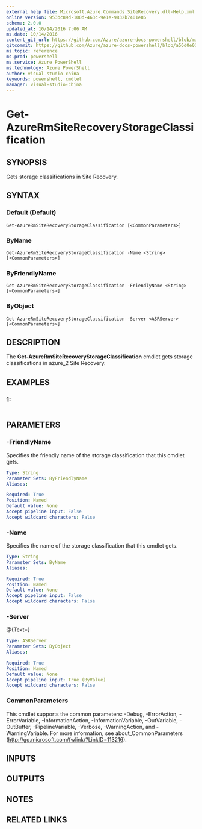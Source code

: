 ```yaml
---
external help file: Microsoft.Azure.Commands.SiteRecovery.dll-Help.xml
online version: 953bc89d-100d-463c-9e1e-9832b7401e86
schema: 2.0.0
updated_at: 10/14/2016 7:06 AM
ms.date: 10/14/2016
content_git_url: https://github.com/Azure/azure-docs-powershell/blob/master/azureps-cmdlets-docs/ResourceManager/AzureRM.SiteRecovery/v1.0/CmdletMDs/Get-AzureRmSiteRecoveryStorageClassification.md
gitcommit: https://github.com/Azure/azure-docs-powershell/blob/a56d0e01e65c2c33aa2af13dd29addc94ead6e88/azureps-cmdlets-docs/ResourceManager/AzureRM.SiteRecovery/v1.0/CmdletMDs/Get-AzureRmSiteRecoveryStorageClassification.md
ms.topic: reference
ms.prod: powershell
ms.service: Azure PowerShell
ms.technology: Azure PowerShell
author: visual-studio-china
keywords: powershell, cmdlet
manager: visual-studio-china
---
```


# Get-AzureRmSiteRecoveryStorageClassification

## SYNOPSIS
Gets storage classifications in Site Recovery.

## SYNTAX

### Default (Default)
```
Get-AzureRmSiteRecoveryStorageClassification [<CommonParameters>]
```

### ByName
```
Get-AzureRmSiteRecoveryStorageClassification -Name <String> [<CommonParameters>]
```

### ByFriendlyName
```
Get-AzureRmSiteRecoveryStorageClassification -FriendlyName <String> [<CommonParameters>]
```

### ByObject
```
Get-AzureRmSiteRecoveryStorageClassification -Server <ASRServer> [<CommonParameters>]
```

## DESCRIPTION
The **Get-AzureRmSiteRecoveryStorageClassification** cmdlet gets storage classifications in azure_2 Site Recovery.

## EXAMPLES

### 1:
```

```

## PARAMETERS

### -FriendlyName
Specifies the friendly name of the storage classification that this cmdlet gets.

```yaml
Type: String
Parameter Sets: ByFriendlyName
Aliases: 

Required: True
Position: Named
Default value: None
Accept pipeline input: False
Accept wildcard characters: False
```

### -Name
Specifies the name of the storage classification that this cmdlet gets.

```yaml
Type: String
Parameter Sets: ByName
Aliases: 

Required: True
Position: Named
Default value: None
Accept pipeline input: False
Accept wildcard characters: False
```

### -Server
@{Text=}

```yaml
Type: ASRServer
Parameter Sets: ByObject
Aliases: 

Required: True
Position: Named
Default value: None
Accept pipeline input: True (ByValue)
Accept wildcard characters: False
```

### CommonParameters
This cmdlet supports the common parameters: -Debug, -ErrorAction, -ErrorVariable, -InformationAction, -InformationVariable, -OutVariable, -OutBuffer, -PipelineVariable, -Verbose, -WarningAction, and -WarningVariable. For more information, see about_CommonParameters (http://go.microsoft.com/fwlink/?LinkID=113216).

## INPUTS

## OUTPUTS

## NOTES

## RELATED LINKS

